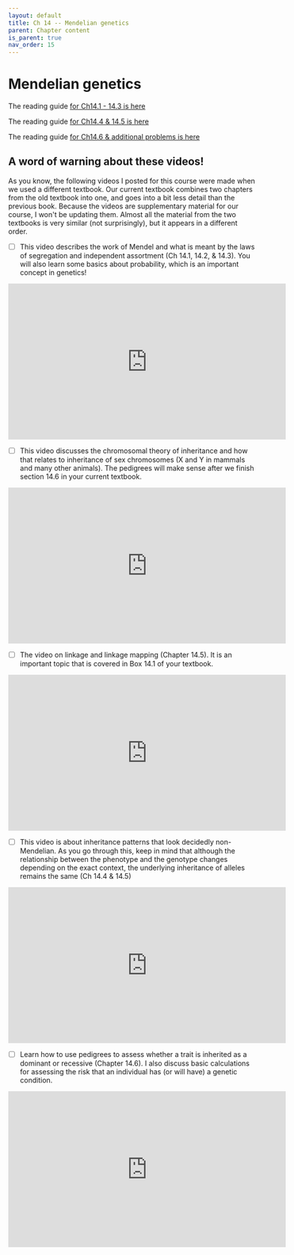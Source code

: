 ```yaml
---
layout: default
title: Ch 14 -- Mendelian genetics
parent: Chapter content
is_parent: true
nav_order: 15
---
```


# Mendelian genetics

The reading guide [for Ch14.1 - 14.3 is here](ch14.1_rg.html)

The reading guide [for Ch14.4 & 14.5 is here](ch14.4_rg.html)

The reading guide [for Ch14.6 & additional problems is here](ch14.6_rg.html)

## A word of warning about these videos!

As you know, the following videos I posted for this course were made when we used a different textbook. Our current textbook combines two chapters from the old textbook into one, and goes into a bit less detail than the previous book. Because the videos are supplementary material for our course, I won't be updating them. Almost all the material from the two textbooks is very similar (not surprisingly), but it appears in a different order.

- [ ] This video describes the work of Mendel and what is meant by the laws of segregation and independent assortment (Ch 14.1, 14.2, & 14.3). You will also learn some basics about probability, which is an important concept in genetics!
<iframe width="560" height="315" src="https://www.youtube.com/embed/Ba03cgpGB1Y" frameborder="0" allow="accelerometer; autoplay; clipboard-write; encrypted-media; gyroscope; picture-in-picture" allowfullscreen></iframe>

- [ ] This video discusses the chromosomal theory of inheritance and how that relates to inheritance of sex chromosomes (X and Y in mammals and many other animals). The pedigrees will make sense after we finish section 14.6 in your current textbook.
<iframe width="560" height="315" src="https://www.youtube.com/embed/jQPLGVri-wM" frameborder="0" allow="accelerometer; autoplay; clipboard-write; encrypted-media; gyroscope; picture-in-picture" allowfullscreen></iframe>

- [ ] The video on linkage and linkage mapping (Chapter 14.5). It is an important topic that is covered in Box 14.1 of your textbook.
<iframe width="560" height="315" src="https://www.youtube.com/embed/IU5KzXw4Dtc" frameborder="0" allow="accelerometer; autoplay; clipboard-write; encrypted-media; gyroscope; picture-in-picture" allowfullscreen></iframe>

- [ ] This video is about inheritance patterns that look decidedly non-Mendelian. As you go through this, keep in mind that although the relationship between the phenotype and the genotype changes depending on the exact context, the underlying inheritance of alleles remains the same (Ch 14.4 & 14.5)
<iframe width="560" height="315" src="https://www.youtube.com/embed/795i90bFpXk" frameborder="0" allow="accelerometer; autoplay; clipboard-write; encrypted-media; gyroscope; picture-in-picture" allowfullscreen></iframe>


- [ ] Learn how to use pedigrees to assess whether a trait is inherited as a dominant or recessive (Chapter 14.6). I also discuss basic calculations for assessing the risk that an individual has (or will have) a genetic condition.
<iframe width="560" height="315" src="https://www.youtube.com/embed/Z5VHwT4VDE8" frameborder="0" allow="accelerometer; autoplay; clipboard-write; encrypted-media; gyroscope; picture-in-picture" allowfullscreen></iframe>
